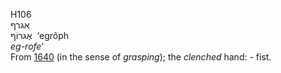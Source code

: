 H106  
אגרף  
אֶגרוֹף ‎ ‘egrôph  
*eg-rofe‘*  
From [1640](h1640) (in the sense of *grasping*); the *clenched* hand: -
fist.  
